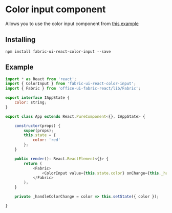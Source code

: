 # Color input component

Allows you to use the color input component from [this example](https://developer.microsoft.com/en-us/fabric#/components/themes)

## Installing

`npm install fabric-ui-react-color-input --save`

## Example

```javascript
import * as React from 'react';
import { ColorInput } from 'fabric-ui-react-color-input';
import { Fabric } from 'office-ui-fabric-react/lib/Fabric';

export interface IAppState {
    color: string;
}

export class App extends React.PureComponent<{}, IAppState> {

    constructor(props) {
        super(props);
        this.state = {
            color: 'red'
        };
    }

    public render(): React.ReactElement<{}> {
        return (
            <Fabric>
                <ColorInput value={this.state.color} onChange={this._handleColorChange} />
            </Fabric>
        );
    }

    private _handleColorChange = color => this.setState({ color });

}

```
